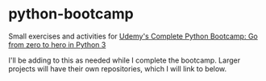 # python-bootcamp
Small exercises and activities for [Udemy's Complete Python Bootcamp: Go from zero to hero in Python 3](https://www.udemy.com/complete-python-bootcamp/)

I'll be adding to this as needed while I complete the bootcamp. Larger projects will have their own repositories, which I will link to below.
